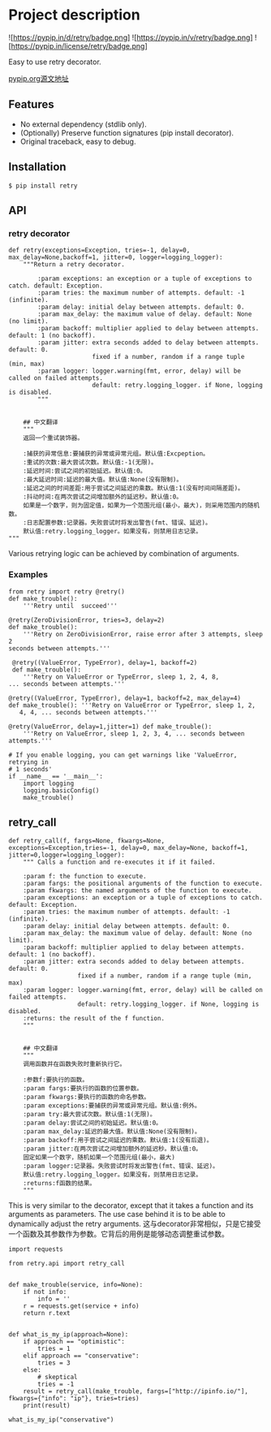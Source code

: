 # Project description
 
![https://pypip.in/d/retry/badge.png]
![https://pypip.in/v/retry/badge.png]
![https://pypip.in/license/retry/badge.png]


Easy to use retry decorator. 

[pypip.org源文地址](https://pypi.org/project/retry/)

## Features
- No external dependency (stdlib only).
- (Optionally) Preserve function signatures (pip install decorator).
- Original traceback, easy to debug. 


## Installation
```
$ pip install retry 
```
## API
### retry decorator
```
def retry(exceptions=Exception, tries=-1, delay=0, max_delay=None,backoff=1, jitter=0, logger=logging_logger): 
    """Return a retry decorator.
    
        :param exceptions: an exception or a tuple of exceptions to catch. default: Exception.
        :param tries: the maximum number of attempts. default: -1 (infinite).
        :param delay: initial delay between attempts. default: 0.
        :param max_delay: the maximum value of delay. default: None (no limit).
        :param backoff: multiplier applied to delay between attempts. default: 1 (no backoff).
        :param jitter: extra seconds added to delay between attempts. default: 0.
                       fixed if a number, random if a range tuple (min, max)
        :param logger: logger.warning(fmt, error, delay) will be called on failed attempts.
                       default: retry.logging_logger. if None, logging is disabled.
        """
        
    
    ## 中文翻译
    """
    返回一个重试装饰器。

    :捕获的异常信息:要捕获的异常或异常元组。默认值:Excpeption。
    :重试的次数:最大尝试次数。默认值:-1(无限)。
    :延迟时间:尝试之间的初始延迟。默认值:0。
    :最大延迟时间:延迟的最大值。默认值:None(没有限制)。
    :延迟之间的时间差距:用于尝试之间延迟的乘数。默认值:1(没有时间间隔差距)。
    :抖动时间:在两次尝试之间增加额外的延迟秒。默认值:0。
    如果是一个数字，则为固定值，如果为一个范围元组(最小，最大)，则采用范围内的随机数。
    :日志配置参数:记录器。失败尝试时将发出警告(fmt、错误、延迟)。
    默认值:retry.logging_logger。如果没有，则禁用日志记录。
"""
```
Various retrying logic can be achieved by combination of arguments.

### Examples 
```
from retry import retry @retry()
def make_trouble():
    '''Retry until  succeed'''
```

```
@retry(ZeroDivisionError, tries=3, delay=2)
def make_trouble():
    '''Retry on ZeroDivisionError, raise error after 3 attempts, sleep 2
seconds between attempts.'''
```

```
 @retry((ValueError, TypeError), delay=1, backoff=2)
 def make_trouble():
    '''Retry on ValueError or TypeError, sleep 1, 2, 4, 8,
... seconds between attempts.'''
```


```
@retry((ValueError, TypeError), delay=1, backoff=2, max_delay=4)
def make_trouble(): '''Retry on ValueError or TypeError, sleep 1, 2,
   4, 4, ... seconds between attempts.'''
```


```
@retry(ValueError, delay=1,jitter=1) def make_trouble():
    '''Retry on ValueError, sleep 1, 2, 3, 4, ... seconds between attempts.'''

```
```
# If you enable logging, you can get warnings like 'ValueError, retrying in
# 1 seconds'
if __name__ == '__main__':
    import logging
    logging.basicConfig()
    make_trouble()
```
## retry_call
```
def retry_call(f, fargs=None, fkwargs=None, exceptions=Exception,tries=-1, delay=0, max_delay=None, backoff=1, jitter=0,logger=logging_logger):
    """ Calls a function and re-executes it if it failed.

    :param f: the function to execute.
    :param fargs: the positional arguments of the function to execute.
    :param fkwargs: the named arguments of the function to execute.
    :param exceptions: an exception or a tuple of exceptions to catch. default: Exception.
    :param tries: the maximum number of attempts. default: -1 (infinite).
    :param delay: initial delay between attempts. default: 0.
    :param max_delay: the maximum value of delay. default: None (no limit).
    :param backoff: multiplier applied to delay between attempts. default: 1 (no backoff).
    :param jitter: extra seconds added to delay between attempts. default: 0.
                   fixed if a number, random if a range tuple (min, max)
    :param logger: logger.warning(fmt, error, delay) will be called on failed attempts.
                   default: retry.logging_logger. if None, logging is disabled.
    :returns: the result of the f function.
    """
    
    
    ## 中文翻译
    """
    调用函数并在函数失败时重新执行它。
    
    :参数f:要执行的函数。
    :param fargs:要执行的函数的位置参数。
    :param fkwargs:要执行的函数的命名参数。
    :param exceptions:要捕获的异常或异常元组。默认值:例外。
    :param try:最大尝试次数。默认值:1(无限)。
    :param delay:尝试之间的初始延迟。默认值:0。
    :param max_delay:延迟的最大值。默认值:None(没有限制)。
    :param backoff:用于尝试之间延迟的乘数。默认值:1(没有后退)。
    :param jitter:在两次尝试之间增加额外的延迟秒。默认值:0。
    固定如果一个数字，随机如果一个范围元组(最小，最大)
    :param logger:记录器。失败尝试时将发出警告(fmt、错误、延迟)。
    默认值:retry.logging_logger。如果没有，则禁用日志记录。
    :returns:f函数的结果。
    """
```


This is very similar to the decorator, except that it takes a function and its arguments as parameters. The use case behind it is to be able to dynamically adjust the retry arguments.
这与decorator非常相似，只是它接受一个函数及其参数作为参数。它背后的用例是能够动态调整重试参数。

```
import requests

from retry.api import retry_call


def make_trouble(service, info=None):
    if not info:
        info = ''
    r = requests.get(service + info)
    return r.text


def what_is_my_ip(approach=None):
    if approach == "optimistic":
        tries = 1
    elif approach == "conservative":
        tries = 3
    else:
        # skeptical
        tries = -1
    result = retry_call(make_trouble, fargs=["http://ipinfo.io/"], fkwargs={"info": "ip"}, tries=tries)
    print(result)

what_is_my_ip("conservative")
```